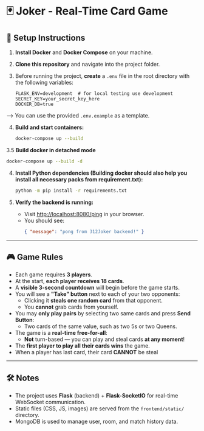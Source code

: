# 🃏 Joker - Real-Time Card Game

## 🚀 Setup Instructions

1. **Install Docker** and **Docker Compose** on your machine.

2. **Clone this repository** and navigate into the project folder.

3. Before running the project, **create** a `.env` file in the root directory with the following variables:

   ```dotenv
   FLASK_ENV=development  # for local testing use development
   SECRET_KEY=your_secret_key_here
   DOCKER_DB=true
   ```

--> You can use the provided `.env.example` as a template.

4. **Build and start containers:**
   ```bash
   docker-compose up --build
   ```
3.5 **Build docker in detached mode** 
   ```bash
   docker-compose up --build -d
   ```

4. **Install Python dependencies (Building docker should also help you install all necessary packs from requirement.txt):**
   ```bash
   python -m pip install -r requirements.txt
   ```
  

5. **Verify the backend is running:**
   - Visit [http://localhost:8080/ping](http://localhost:8080/ping) in your browser.
   - You should see:
     ```json
     { "message": "pong from 312Joker backend!" }
     ```

---

## 🎮 Game Rules

- Each game requires **3 players**.
- At the start, **each player receives 18 cards**.
- A **visible 3-second countdown** will begin before the game starts.
- You will see a **"Take" button** next to each of your two opponents:
  - Clicking it **steals one random card** from that opponent.
  - You **cannot** grab cards from yourself.
- You may **only play pairs** by selecting two same cards and press **Send Button**:
  - Two cards of the same value, such as two 5s or two Queens.
- The game is a **real-time free-for-all**:
  - **Not** turn-based — you can play and steal cards **at any moment**!
- The **first player to play all their cards wins** the game.
- When a player has last card, their card **CANNOT** be steal
---

## 🛠️ Notes

- The project uses **Flask** (backend) + **Flask-SocketIO** for real-time WebSocket communication.
- Static files (CSS, JS, images) are served from the `frontend/static/` directory.
- MongoDB is used to manage user, room, and match history data.

